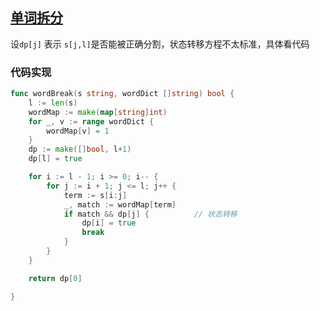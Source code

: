 ## [单词拆分](https://leetcode-cn.com/problems/word-break/)

设`dp[j]` 表示 `s[j,l]`是否能被正确分割，状态转移方程不太标准，具体看代码

### 代码实现

```go
func wordBreak(s string, wordDict []string) bool {
	l := len(s)
	wordMap := make(map[string]int)
	for _, v := range wordDict {
		wordMap[v] = 1
	}
	dp := make([]bool, l+1)
	dp[l] = true

	for i := l - 1; i >= 0; i-- {
		for j := i + 1; j <= l; j++ {
			term := s[i:j]
			_, match := wordMap[term]
			if match && dp[j] {          // 状态转移
				dp[i] = true
				break
			}
		}
	}

	return dp[0]

}
```

